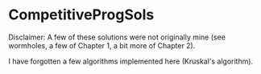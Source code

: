 # CompetitiveProgSols

Disclaimer: A few of these solutions were not originally mine (see wormholes, a few of Chapter 1, a bit more of Chapter 2).

I have forgotten a few algorithms implemented here (Kruskal's algorithm).
